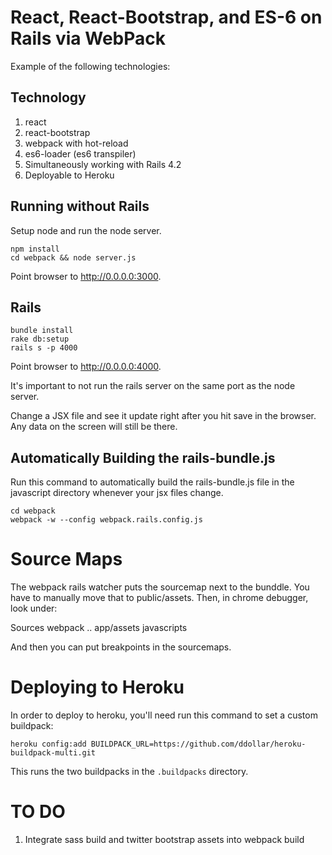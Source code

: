 # React, React-Bootstrap, and ES-6 on Rails via WebPack

Example of the following technologies:

## Technology

1. react
2. react-bootstrap
3. webpack with hot-reload
4. es6-loader (es6 transpiler)
5. Simultaneously working with Rails 4.2
6. Deployable to Heroku

## Running without Rails

Setup node and run the node server.
```
npm install
cd webpack && node server.js
```

Point browser to http://0.0.0.0:3000.

## Rails

```
bundle install
rake db:setup
rails s -p 4000
```
Point browser to http://0.0.0.0:4000.

It's important to not run the rails server on the same port as the node server.

Change a JSX file and see it update right after you hit save in the browser. Any
data on the screen will still be there.



## Automatically Building the rails-bundle.js
Run this command to automatically build the rails-bundle.js file in the
javascript directory whenever your jsx files change.

```
cd webpack
webpack -w --config webpack.rails.config.js
```

# Source Maps


The webpack rails watcher puts the sourcemap next to the bunddle. You have to
manually move that to public/assets. Then, in chrome debugger, look under:

Sources
  webpack
   ..
     app/assets
       javascripts


And then you can put breakpoints in the sourcemaps.



# Deploying to Heroku
In order to deploy to heroku, you'll need run this command to set a custom
buildpack:

```
heroku config:add BUILDPACK_URL=https://github.com/ddollar/heroku-buildpack-multi.git
```

This runs the two buildpacks in the `.buildpacks` directory.



# TO DO
1. Integrate sass build and twitter bootstrap assets into webpack build
